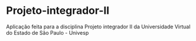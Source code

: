 # Projeto-integrador-II
Aplicação feita para a disciplina Projeto integrador II da Universidade Virtual do Estado de São Paulo - Univesp
